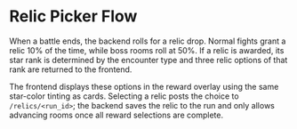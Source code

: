 # Relic Picker Flow

When a battle ends, the backend rolls for a relic drop. Normal fights grant a relic 10% of the time, while boss rooms roll at 50%. If a relic is awarded, its star rank is determined by the encounter type and three relic options of that rank are returned to the frontend.

The frontend displays these options in the reward overlay using the same star-color tinting as cards. Selecting a relic posts the choice to `/relics/<run_id>`; the backend saves the relic to the run and only allows advancing rooms once all reward selections are complete.

